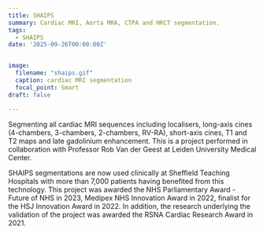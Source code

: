 ```yaml
---
title: SHAIPS
summary: Cardiac MRI, Aorta MRA, CTPA and HRCT segmentation.
tags:
  - SHAIPS
date: '2025-09-26T00:00:00Z'


image:
  filename: "shaips.gif"
  caption: cardiac MRI segmentation
  focal_point: Smart
draft: false

---
```


Segmenting all cardiac MRI sequences including localisers, long-axis cines (4-chambers, 3-chambers, 2-chambers, RV-RA), short-axis cines, T1 and T2 maps and late gadolinium enhancement. This is a project performed in collaboration with Professor Rob Van der Geest at Leiden University Medical Center. 

SHAIPS segmentations are now used clinically at Sheffield Teaching Hospitals with more than 7,000 patients having benefited from this technology. This project was awarded the NHS Parliamentary Award - Future of NHS in 2023, Medipex NHS Innovation Award in 2022, finalist for the HSJ Innovation Award in 2022. In addition, the research underlying the validation of the project was awarded the RSNA Cardiac Research Award in 2021.
